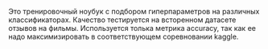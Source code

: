 Это тренировочный ноубук с подбором гиперпараметров на различных классификаторах. 
Качество тестируется на всторенном датасете отзывов на фильмы. Используется толька метрика accuracy, так как ее надо максимизировать в соответствующем соревновании kaggle.
